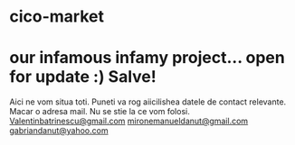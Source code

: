 # cico-market
our infamous infamy project... open for update :)
Salve!
===========
Aici ne vom situa toti.
Puneti va rog aiicilishea datele de contact relevante. Macar o adresa mail. Nu se stie la ce vom folosi.
Valentinbatrinescu@gmail.com
mironemanueldanut@gmail.com
gabriandanut@yahoo.com
